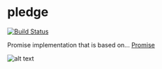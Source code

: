 pledge
======

[![Build Status](https://travis-ci.org/jimenglish81/pledge.svg?branch=master)](https://travis-ci.org/jimenglish81/pledge)

Promise implementation that is based on...
<a href="https://developer.mozilla.org/en-US/docs/Web/JavaScript/Reference/Global_Objects/Promise" target="_blank">Promise</a>

![alt text](http://img3.wikia.nocookie.net/__cb20120219112739/logopedia/images/4/46/Pledge_logo.jpg "Pledge")
